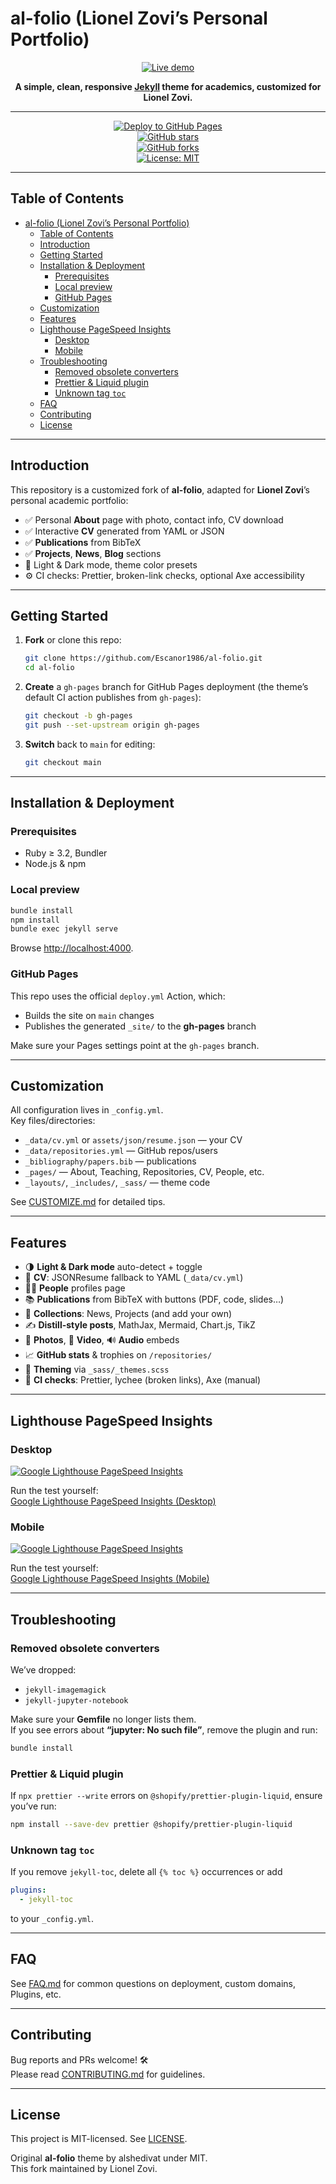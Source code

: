 # al-folio (Lionel Zovi’s Personal Portfolio)

<div align="center">

[![Live demo](https://escanor1986.github.io/al-folio/)](https://escanor1986.github.io/al-folio/)

**A simple, clean, responsive [Jekyll](https://jekyllrb.com/) theme for academics, customized for Lionel Zovi.**

---

[![Deploy to GitHub Pages](https://github.com/Escanor1986/al-folio/actions/workflows/deploy.yml/badge.svg)](https://github.com/Escanor1986/al-folio/actions/workflows/deploy.yml)  
[![GitHub stars](https://img.shields.io/github/stars/Escanor1986/al-folio.svg)](https://github.com/Escanor1986/al-folio/stargazers)  
[![GitHub forks](https://img.shields.io/github/forks/Escanor1986/al-folio.svg)](https://github.com/Escanor1986/al-folio/network)  
[![License: MIT](https://img.shields.io/github/license/alshedivat/al-folio.svg)](LICENSE)

</div>

---

## Table of Contents

- [al-folio (Lionel Zovi’s Personal Portfolio)](#al-folio-lionel-zovis-personal-portfolio)
  - [Table of Contents](#table-of-contents)
  - [Introduction](#introduction)
  - [Getting Started](#getting-started)
  - [Installation \& Deployment](#installation--deployment)
    - [Prerequisites](#prerequisites)
    - [Local preview](#local-preview)
    - [GitHub Pages](#github-pages)
  - [Customization](#customization)
  - [Features](#features)
  - [Lighthouse PageSpeed Insights](#lighthouse-pagespeed-insights)
    - [Desktop](#desktop)
    - [Mobile](#mobile)
  - [Troubleshooting](#troubleshooting)
    - [Removed obsolete converters](#removed-obsolete-converters)
    - [Prettier \& Liquid plugin](#prettier--liquid-plugin)
    - [Unknown tag `toc`](#unknown-tag-toc)
  - [FAQ](#faq)
  - [Contributing](#contributing)
  - [License](#license)

---

## Introduction

This repository is a customized fork of **al-folio**, adapted for **Lionel Zovi**’s personal academic portfolio:

- ✅ Personal **About** page with photo, contact info, CV download  
- ✅ Interactive **CV** generated from YAML or JSON  
- ✅ **Publications** from BibTeX  
- ✅ **Projects**, **News**, **Blog** sections  
- 🎨 Light & Dark mode, theme color presets  
- ⚙️ CI checks: Prettier, broken-link checks, optional Axe accessibility

---

## Getting Started

1. **Fork** or clone this repo:  
   ```bash
   git clone https://github.com/Escanor1986/al-folio.git
   cd al-folio
   ```

2. **Create** a `gh-pages` branch for GitHub Pages deployment (the theme’s default CI action publishes from `gh-pages`):

   ```bash
   git checkout -b gh-pages
   git push --set-upstream origin gh-pages
   ```

3. **Switch** back to `main` for editing:

   ```bash
   git checkout main
   ```

---

## Installation & Deployment

### Prerequisites

- Ruby ≥ 3.2, Bundler  
- Node.js & npm  

### Local preview

```bash
bundle install
npm install
bundle exec jekyll serve
```

Browse [http://localhost:4000](http://localhost:4000).

### GitHub Pages

This repo uses the official `deploy.yml` Action, which:

- Builds the site on `main` changes  
- Publishes the generated `_site/` to the **gh-pages** branch  

Make sure your Pages settings point at the `gh-pages` branch.

---

## Customization

All configuration lives in `_config.yml`.  
Key files/directories:

- `_data/cv.yml` or `assets/json/resume.json` — your CV  
- `_data/repositories.yml` — GitHub repos/users  
- `_bibliography/papers.bib` — publications  
- `_pages/` — About, Teaching, Repositories, CV, People, etc.  
- `_layouts/`, `_includes/`, `_sass/` — theme code  

See [CUSTOMIZE.md](CUSTOMIZE.md) for detailed tips.

---

## Features

- 🌗 **Light & Dark mode** auto-detect + toggle  
- 📄 **CV**: JSONResume fallback to YAML (`_data/cv.yml`)  
- 🧑‍💼 **People** profiles page  
- 📚 **Publications** from BibTeX with buttons (PDF, code, slides…)  
- 📂 **Collections**: News, Projects (and add your own)  
- ✍️ **Distill-style posts**, MathJax, Mermaid, Chart.js, TikZ  
- 📸 **Photos**, 🎥 **Video**, 🔊 **Audio** embeds  
- 📈 **GitHub stats** & trophies on `/repositories/`  
- 🌈 **Theming** via `_sass/_themes.scss`  
- 🐛 **CI checks**: Prettier, lychee (broken links), Axe (manual)  

---

## Lighthouse PageSpeed Insights

### Desktop

[![Google Lighthouse PageSpeed Insights](lighthouse_results/desktop/pagespeed.svg)](https://htmlpreview.github.io/?https://github.com/Escanor1986/al-folio/blob/gh-pages/lighthouse_results/desktop/escanor1986_github_io_al_folio_.html)

Run the test yourself:  
[Google Lighthouse PageSpeed Insights (Desktop)](https://pagespeed.web.dev/report?url=https%3A%2F%2Fescanor1986.github.io%2Fal-folio%2F&form_factor=desktop)

### Mobile

[![Google Lighthouse PageSpeed Insights](lighthouse_results/mobile/pagespeed.svg)](https://htmlpreview.github.io/?https://github.com/Escanor1986/al-folio/blob/gh-pages/lighthouse_results/mobile/escanor1986_github_io_al_folio_.html)

Run the test yourself:  
[Google Lighthouse PageSpeed Insights (Mobile)](https://pagespeed.web.dev/report?url=https%3A%2F%2Fescanor1986.github.io%2Fal-folio%2F&form_factor=mobile)

---

## Troubleshooting

### Removed obsolete converters

We’ve dropped:

- `jekyll-imagemagick`  
- `jekyll-jupyter-notebook`

Make sure your **Gemfile** no longer lists them.  
If you see errors about **“jupyter: No such file”**, remove the plugin and run:

```bash
bundle install
```

### Prettier & Liquid plugin

If `npx prettier --write` errors on
`@shopify/prettier-plugin-liquid`, ensure you’ve run:

```bash
npm install --save-dev prettier @shopify/prettier-plugin-liquid
```

### Unknown tag `toc`

If you remove `jekyll-toc`, delete all `{% toc %}` occurrences or add

```yaml
plugins:
  - jekyll-toc
```

to your `_config.yml`.

---

## FAQ

See [FAQ.md](FAQ.md) for common questions on deployment, custom domains, Plugins, etc.

---

## Contributing

Bug reports and PRs welcome! 🛠️  
Please read [CONTRIBUTING.md](CONTRIBUTING.md) for guidelines.

---

## License

This project is MIT-licensed. See [LICENSE](LICENSE).

Original **al-folio** theme by alshedivat under MIT.  
This fork maintained by Lionel Zovi.  
